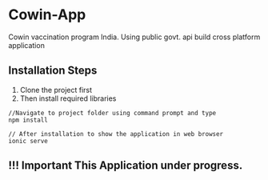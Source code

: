 # Cowin-App

Cowin vaccination program India. Using public govt. api build cross platform application

## Installation Steps

1. Clone the project first
1. Then install required libraries

```
//Navigate to project folder using command prompt and type
npm install

// After installation to show the application in web browser
ionic serve
```

## !!! Important This Application under progress.
